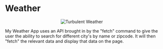 # Weather
<p align="center">
  <img alt="Turbulent Weather" src="">
</p>

My Weather App uses an API brought in by the "fetch" command to give the user the ability to search for different city's by name or zipcode. It will then "fetch" the relevant data and display that data on the page.
